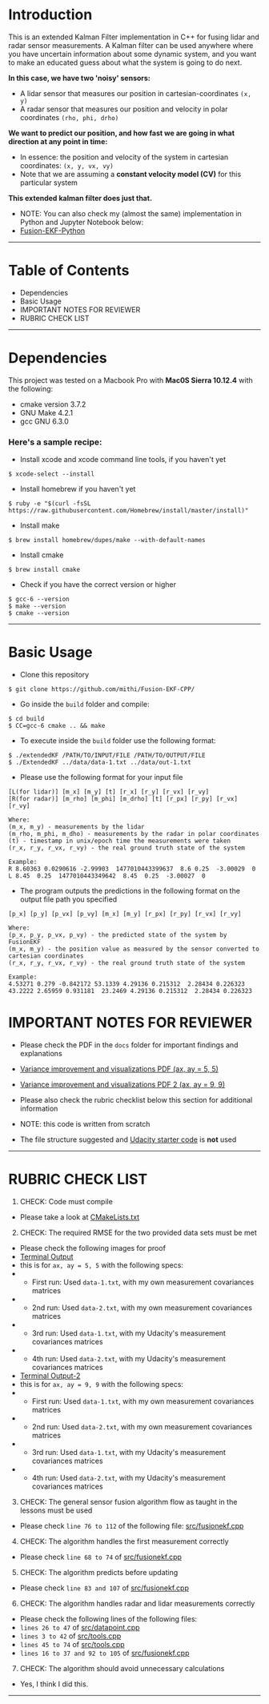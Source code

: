 # Introduction
This is an extended Kalman Filter implementation in C++ for fusing lidar and radar sensor measurements.
A Kalman filter can be used anywhere where you have uncertain information about some dynamic system, 
and you want to make an educated guess about what the system is going to do next. 

**In this case, we have two 'noisy' sensors:**
- A lidar sensor that measures our position in cartesian-coordinates `(x, y)`
- A radar sensor that measures our position and velocity in polar coordinates `(rho, phi, drho)`

**We want to predict our position, and how fast we are going in what direction at any point in time:**
- In essence: the position and velocity of the system in cartesian coordinates: `(x, y, vx, vy)`
- Note that we are assuming a **constant velocity model (CV)** for this particular system

**This extended kalman filter does just that.** 
- NOTE: You can also check my (almost the same) implementation in Python and Jupyter Notebook below:
- [Fusion-EKF-Python](https://github.com/mithi/Fusion-EKF-Python)

-----
# Table of Contents
- Dependencies
- Basic Usage
- IMPORTANT NOTES FOR REVIEWER
- RUBRIC CHECK LIST

-----

# Dependencies
This project was tested on a Macbook Pro with **Mac0S Sierra 10.12.4** with the following:
- cmake version 3.7.2
- GNU Make 4.2.1
- gcc GNU 6.3.0

### Here's a sample recipe:
- Install xcode and xcode command line tools, if you haven't yet
```
$ xcode-select --install
```

- Install homebrew if you haven't yet
```
$ ruby -e "$(curl -fsSL https://raw.githubusercontent.com/Homebrew/install/master/install)"
```

- Install make 
```
$ brew install homebrew/dupes/make --with-default-names
```

- Install cmake 
```
$ brew install cmake
```

- Check if you have the correct version or higher 
```
$ gcc-6 --version
$ make --version
$ cmake --version
```

-----
# Basic Usage
- Clone this repository 
```
$ git clone https://github.com/mithi/Fusion-EKF-CPP/
```
- Go inside the `build` folder and compile: 
```
$ cd build
$ CC=gcc-6 cmake .. && make
```

- To execute inside the `build` folder use the following format: 

```
$ ./extendedKF /PATH/TO/INPUT/FILE /PATH/TO/OUTPUT/FILE
$ ./ExtendedKF ../data/data-1.txt ../data/out-1.txt
```

- Please use the following format for your input file
```
[L(for lidar)] [m_x] [m_y] [t] [r_x] [r_y] [r_vx] [r_vy]
[R(for radar)] [m_rho] [m_phi] [m_drho] [t] [r_px] [r_py] [r_vx] [r_vy]

Where:
(m_x, m_y) - measurements by the lidar
(m_rho, m_phi, m_dho) - measurements by the radar in polar coordinates
(t) - timestamp in unix/epoch time the measurements were taken
(r_x, r_y, r_vx, r_vy) - the real ground truth state of the system

Example:
R 8.60363 0.0290616 -2.99903  1477010443399637  8.6 0.25  -3.00029  0
L 8.45  0.25  1477010443349642  8.45  0.25  -3.00027  0 
```

- The program outputs the predictions in the following format on the output file path you specified
```
[p_x] [p_y] [p_vx] [p_vy] [m_x] [m_y] [r_px] [r_py] [r_vx] [r_vy]

Where:
(p_x, p_y, p_vx, p_vy) - the predicted state of the system by FusionEKF
(m_x, m_y) - the position value as measured by the sensor converted to cartesian coordinates
(r_x, r_y, r_vx, r_vy) - the real ground truth state of the system

Example:
4.53271 0.279 -0.842172 53.1339 4.29136 0.215312  2.28434 0.226323
43.2222 2.65959 0.931181  23.2469 4.29136 0.215312  2.28434 0.226323
```

# IMPORTANT NOTES FOR REVIEWER
- Please check the PDF in the `docs` folder for important findings and explanations
- [Variance improvement and visualizations PDF (ax, ay = 5, 5)](https://github.com/mithi/Fusion-EKF-CPP/blob/master/docs/FusionEKF-variances-visualization.pdf)
- [Variance improvement and visualizations PDF 2 (ax, ay = 9, 9)](https://github.com/mithi/Fusion-EKF-CPP/blob/master/docs/FusionEKF-variances-visualization-B.pdf)

- Please also check the rubric checklist below this section for additional information 
- NOTE: this code is written from scratch
- The file structure suggested and [Udacity starter code](https://github.com/udacity/CarND-Extended-Kalman-Filter-Project) is **not** used 


-----

# RUBRIC CHECK LIST
1. CHECK: Code must compile 
- Please take a look at [CMakeLists.txt](https://github.com/mithi/Fusion-EKF-CPP/blob/master/CMakeLists.txt)
2. CHECK: The required RMSE for the two provided data sets must be met
- Please check the following images for proof
- [Terminal Output](https://github.com/mithi/Fusion-EKF-CPP/blob/master/images/Terminal-Output.png)
- this is for `ax, ay = 5, 5` with the following specs:
- - First run: Used `data-1.txt`, with my own measurement covariances matrices
- - 2nd run: Used `data-2.txt`, with my own measurement covariances matrices
- - 3rd run: Used `data-1.txt`, with my Udacity's measurement covariances matrices
- - 4th run: Used `data-2.txt`, with my Udacity's measurement covariances matrices
- [Terminal Output-2](https://github.com/mithi/Fusion-EKF-CPP/blob/master/images/Terminal-Output-2.png)
- this is for `ax, ay = 9, 9` with the following specs:
- - First run: Used `data-1.txt`, with my own measurement covariances matrices
- - 2nd run: Used `data-2.txt`, with my own measurement covariances matrices
- - 3rd run: Used `data-1.txt`, with my Udacity's measurement covariances matrices
- - 4th run: Used `data-2.txt`, with my Udacity's measurement covariances matrices
3. CHECK: The general sensor fusion algorithm flow as taught in the lessons must be used
- Please check ```line 76 to 112``` of the following file: [src/fusionekf.cpp](https://github.com/mithi/Fusion-EKF-CPP/blob/master/src/fusionekf.cpp)
4. CHECK: The algorithm handles the first measurement correctly
- Please check ```line 68 to 74``` of [src/fusionekf.cpp](https://github.com/mithi/Fusion-EKF-CPP/blob/master/src/fusionekf.cpp)
5. CHECK: The algorithm predicts before updating
- Please check ```line 83 and 107``` of [src/fusionekf.cpp](https://github.com/mithi/Fusion-EKF-CPP/blob/master/src/fusionekf.cpp)
6. CHECK: The algorithm handles radar and lidar measurements correctly 
- Please check the following lines of the following files:
- ```lines 26 to 47``` of [src/datapoint.cpp](https://github.com/mithi/Fusion-EKF-CPP/blob/master/src/datapoint.cpp)
- ```lines 3 to 42``` of [src/tools.cpp](https://github.com/mithi/Fusion-EKF-CPP/blob/master/src/tools.cpp)
- ```lines 45 to 74``` of [src/tools.cpp](https://github.com/mithi/Fusion-EKF-CPP/blob/master/src/tools.cpp)
- ```lines 16 to 37 and 92 to 105``` of [src/fusionekf.cpp](https://github.com/mithi/Fusion-EKF-CPP/blob/master/src/fusionekf.cpp)
7. CHECK: The algorithm should avoid unnecessary calculations
- Yes, I think I did this. 

---


